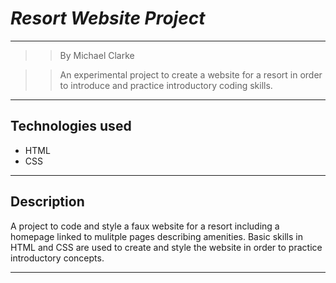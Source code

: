 # _Resort Website Project_
***
>> By Michael Clarke  

>> An experimental project to create a website for a resort in order to introduce and practice introductory coding skills.  

***
## Technologies used  
* HTML
* CSS
***
## Description
A project to code and style a faux website for a resort including a homepage linked to mulitple pages describing amenities. Basic skills in HTML and CSS are used to create and style the website in order to practice introductory concepts.  
***
